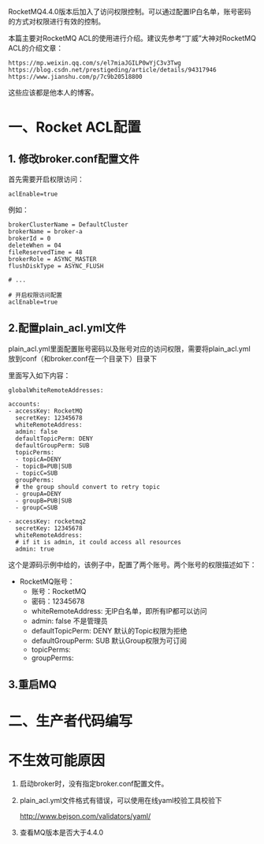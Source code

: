 RocketMQ4.4.0版本后加入了访问权限控制。可以通过配置IP白名单，账号密码的方式对权限进行有效的控制。

本篇主要对RocketMQ ACL的使用进行介绍。建议先参考“丁威”大神对RocketMQ ACL的介绍文章：

    https://mp.weixin.qq.com/s/el7miaJGILP0wYjC3v3Twg
    https://blog.csdn.net/prestigeding/article/details/94317946
    https://www.jianshu.com/p/7c9b20518800
    
这些应该都是他本人的博客。

# 一、Rocket ACL配置

## 1. 修改broker.conf配置文件

首先需要开启权限访问：

    aclEnable=true
    

例如：        

    brokerClusterName = DefaultCluster
    brokerName = broker-a
    brokerId = 0
    deleteWhen = 04
    fileReservedTime = 48
    brokerRole = ASYNC_MASTER
    flushDiskType = ASYNC_FLUSH
    
    # ...
        
    # 开启权限访问配置        
    aclEnable=true
    
## 2.配置plain_acl.yml文件

plain_acl.yml里面配置账号密码以及账号对应的访问权限，需要将plain_acl.yml放到conf（和broker.conf在一个目录下）目录下

里面写入如下内容：

    globalWhiteRemoteAddresses:
    
    accounts:
    - accessKey: RocketMQ
      secretKey: 12345678
      whiteRemoteAddress:
      admin: false
      defaultTopicPerm: DENY
      defaultGroupPerm: SUB
      topicPerms:
      - topicA=DENY
      - topicB=PUB|SUB
      - topicC=SUB
      groupPerms:
      # the group should convert to retry topic
      - groupA=DENY
      - groupB=PUB|SUB
      - groupC=SUB
    
    - accessKey: rocketmq2
      secretKey: 12345678
      whiteRemoteAddress: 
      # if it is admin, it could access all resources
      admin: true
        
这个是源码示例中给的，该例子中，配置了两个账号。两个账号的权限描述如下：

- RocketMQ账号：
  - 账号：RocketMQ
  - 密码：12345678
  - whiteRemoteAddress: 无IP白名单，即所有IP都可以访问
  - admin: false  不是管理员
  - defaultTopicPerm: DENY 默认的Topic权限为拒绝
  - defaultGroupPerm: SUB  默认Group权限为可订阅
  - topicPerms:
  - groupPerms:
  

## 3.重启MQ

# 二、生产者代码编写

## 


# 不生效可能原因

1. 启动broker时，没有指定broker.conf配置文件。
2. plain_acl.yml文件格式有错误，可以使用在线yaml校验工具校验下

    http://www.bejson.com/validators/yaml/       

3. 查看MQ版本是否大于4.4.0
 